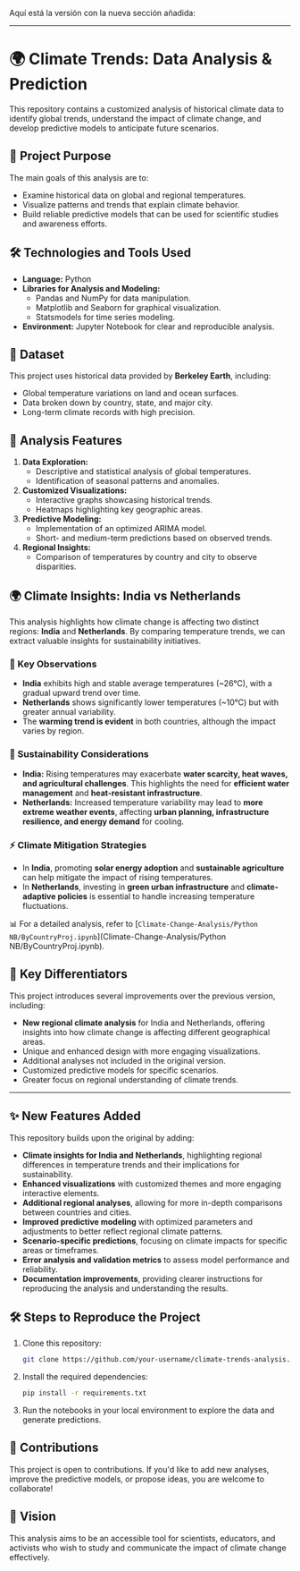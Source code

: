 Aquí está la versión con la nueva sección añadida:

---

# 🌍 Climate Trends: Data Analysis & Prediction

This repository contains a customized analysis of historical climate data to identify global trends, understand the impact of climate change, and develop predictive models to anticipate future scenarios.

## 📌 Project Purpose
The main goals of this analysis are to:
- Examine historical data on global and regional temperatures.
- Visualize patterns and trends that explain climate behavior.
- Build reliable predictive models that can be used for scientific studies and awareness efforts.

## 🛠️ Technologies and Tools Used
- **Language:** Python
- **Libraries for Analysis and Modeling:**
  - Pandas and NumPy for data manipulation.
  - Matplotlib and Seaborn for graphical visualization.
  - Statsmodels for time series modeling.
- **Environment:** Jupyter Notebook for clear and reproducible analysis.

## 📂 Dataset
This project uses historical data provided by **Berkeley Earth**, including:
- Global temperature variations on land and ocean surfaces.
- Data broken down by country, state, and major city.
- Long-term climate records with high precision.

## 🚀 Analysis Features
1. **Data Exploration:**
   - Descriptive and statistical analysis of global temperatures.
   - Identification of seasonal patterns and anomalies.
2. **Customized Visualizations:**
   - Interactive graphs showcasing historical trends.
   - Heatmaps highlighting key geographic areas.
3. **Predictive Modeling:**
   - Implementation of an optimized ARIMA model.
   - Short- and medium-term predictions based on observed trends.
4. **Regional Insights:**
   - Comparison of temperatures by country and city to observe disparities.

## 🌍 Climate Insights: India vs Netherlands

This analysis highlights how climate change is affecting two distinct regions: **India** and **Netherlands**. By comparing temperature trends, we can extract valuable insights for sustainability initiatives.

### 🔹 Key Observations
- **India** exhibits high and stable average temperatures (~26°C), with a gradual upward trend over time.
- **Netherlands** shows significantly lower temperatures (~10°C) but with greater annual variability.
- The **warming trend is evident** in both countries, although the impact varies by region.

### 🌱 Sustainability Considerations
- **India:** Rising temperatures may exacerbate **water scarcity, heat waves, and agricultural challenges**. This highlights the need for **efficient water management** and **heat-resistant infrastructure**.
- **Netherlands:** Increased temperature variability may lead to **more extreme weather events**, affecting **urban planning, infrastructure resilience, and energy demand** for cooling.

### ⚡ Climate Mitigation Strategies
- In **India**, promoting **solar energy adoption** and **sustainable agriculture** can help mitigate the impact of rising temperatures.
- In **Netherlands**, investing in **green urban infrastructure** and **climate-adaptive policies** is essential to handle increasing temperature fluctuations.

📊 For a detailed analysis, refer to [`Climate-Change-Analysis/Python NB/ByCountryProj.ipynb`](Climate-Change-Analysis/Python NB/ByCountryProj.ipynb).


## 🌟 Key Differentiators
This project introduces several improvements over the previous version, including:
- **New regional climate analysis** for India and Netherlands, offering insights into how climate change is affecting different geographical areas.
- Unique and enhanced design with more engaging visualizations.
- Additional analyses not included in the original version.
- Customized predictive models for specific scenarios.
- Greater focus on regional understanding of climate trends.

---

## ✨ New Features Added
This repository builds upon the original by adding:
- **Climate insights for India and Netherlands**, highlighting regional differences in temperature trends and their implications for sustainability.
- **Enhanced visualizations** with customized themes and more engaging interactive elements.
- **Additional regional analyses**, allowing for more in-depth comparisons between countries and cities.
- **Improved predictive modeling** with optimized parameters and adjustments to better reflect regional climate patterns.
- **Scenario-specific predictions**, focusing on climate impacts for specific areas or timeframes.
- **Error analysis and validation metrics** to assess model performance and reliability.
- **Documentation improvements**, providing clearer instructions for reproducing the analysis and understanding the results.

## 🛠️ Steps to Reproduce the Project
1. Clone this repository:
   ```bash
   git clone https://github.com/your-username/climate-trends-analysis.git
   ```
2. Install the required dependencies:
   ```bash
   pip install -r requirements.txt
   ```
3. Run the notebooks in your local environment to explore the data and generate predictions.

## 🤝 Contributions
This project is open to contributions. If you'd like to add new analyses, improve the predictive models, or propose ideas, you are welcome to collaborate!

## 🎯 Vision
This analysis aims to be an accessible tool for scientists, educators, and activists who wish to study and communicate the impact of climate change effectively.